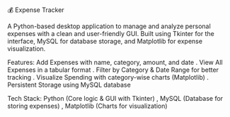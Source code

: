 💰 Expense Tracker

A Python-based desktop application to manage and analyze personal expenses with a clean and user-friendly GUI. Built using Tkinter for the interface, MySQL for database storage, and Matplotlib for expense visualization.

Features:
 Add Expenses with name, category, amount, and date
. View All Expenses in a tabular format
. Filter by Category & Date Range for better tracking
. Visualize Spending with category-wise charts (Matplotlib)
. Persistent Storage using MySQL database

Tech Stack:
 Python (Core logic & GUI with Tkinter)
, MySQL (Database for storing expenses)
, Matplotlib (Charts for visualization)
